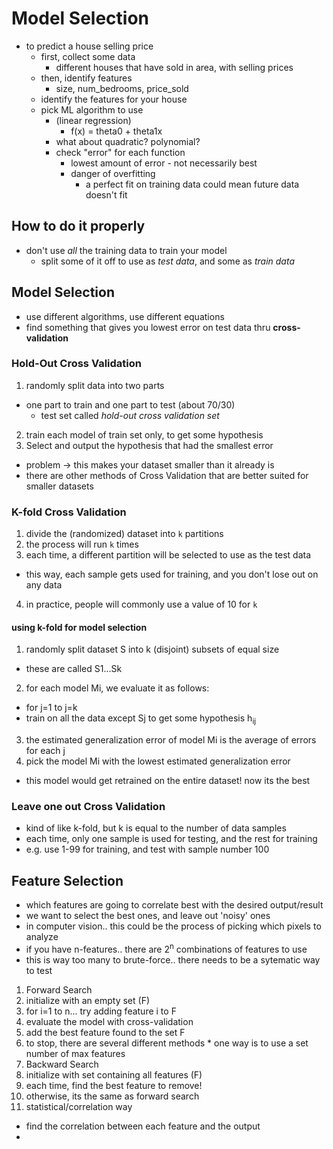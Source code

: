 # Model Selection
* to predict a house selling price
  * first, collect some data
    * different houses that have sold in area, with selling prices
  * then, identify features
    * size, num_bedrooms, price_sold
  * identify the features for your house
  * pick ML algorithm to use
    * (linear regression)
      * f(x) = theta0 + theta1x
    * what about quadratic? polynomial?
    * check "error" for each function
      * lowest amount of error - not necessarily best
      * danger of overfitting
        * a perfect fit on training data could mean future data doesn't fit

## How to do it properly
* don't use _all_ the training data to train your model
  * split some of it off to use as _test data_, and some as _train data_

## Model Selection
* use different algorithms, use different equations
* find something that gives you lowest error on test data thru **cross-validation**

### Hold-Out Cross Validation
1. randomly split data into two parts
  * one part to train and one part to test (about 70/30)
    * test set called _hold-out cross validation set_
2. train each model of train set only, to get some hypothesis
3. Select and output the hypothesis that had the smallest error

* problem -> this makes your dataset smaller than it already is
* there are other methods of Cross Validation that are better suited for smaller datasets

### K-fold Cross Validation
1. divide the (randomized) dataset into `k` partitions
2. the process will run `k` times
3. each time, a different partition will be selected to use as the test data
  * this way, each sample gets used for training, and you don't lose out on any data
4. in practice, people will commonly use a value of 10 for `k`

#### using k-fold for model selection
1. randomly split dataset S into k (disjoint) subsets of equal size
  * these are called S1...Sk
2. for each model Mi, we evaluate it as follows:
  * for j=1 to j=k
  * train on all the data except Sj to get some hypothesis h<sub>ij</sub>
3. the estimated generalization error of model Mi is the average of errors for each j
4. pick the model Mi with the lowest estimated generalization error
  * this model would get retrained on the entire dataset! now its the best

### Leave one out Cross Validation
* kind of like k-fold, but k is equal to the number of data samples
* each time, only one sample is used for testing, and the rest for training
* e.g. use 1-99 for training, and test with sample number 100

## Feature Selection
* which features are going to correlate best with the desired output/result
* we want to select the best ones, and leave out 'noisy' ones
* in computer vision.. this could be the process of picking which pixels to analyze
* if you have n-features.. there are 2<sup>n</sup> combinations of features to use
* this is way too many to brute-force.. there needs to be a sytematic way to test

1. Forward Search
  1. initialize with an empty set (F)
  2. for i=1 to n... try adding feature i to F
  3. evaluate the model with cross-validation
  4. add the best feature found to the set F
  5. to stop, there are several different methods
    * one way is to use a set number of max features
2. Backward Search
  1. initialize with set containing all features (F)
  2. each time, find the best feature to remove!
  3. otherwise, its the same as forward search
3. statistical/correlation way
  * find the correlation between each feature and the output
  * 